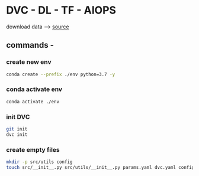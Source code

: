 # DVC - DL - TF - AIOPS

download data --> [source](https://drive.google.com/drive/u/0/folders/1tz4IOoJKdi999IRdqJY04VOifyllRzj1)

## commands -

### create new env
```bash
conda create --prefix ./env python=3.7 -y
```

### conda activate env
```bash
conda activate ./env
```

### init DVC
```bash
git init
dvc init
```

### create empty files
```bash
mkdir -p src/utils config
touch src/__init__.py src/utils/__init__.py params.yaml dvc.yaml config/config.yaml src/stage_01_load_save.py src/utils/all_utils.py setup.py .gitignore

```
